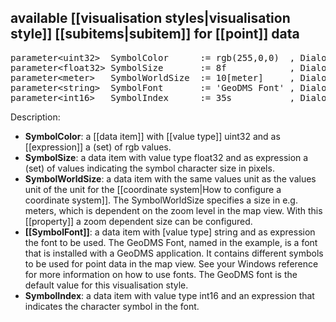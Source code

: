 ## available [[visualisation styles|visualisation style]] [[subitems|subitem]] for [[point]] data

<pre>
parameter&lt;uint32&gt;  SymbolColor      := rgb(255,0,0)  , DialogType = "<B>SymbolColor</B>";
parameter&lt;float32&gt; SymbolSize       := 8f            , DialogType = "<B>SymbolSize</B>";
parameter&lt;meter&gt;   SymbolWorldSize  := 10[meter]     , DialogType = "<B>SymbolWorldSize</B>";
parameter&lt;string&gt;  SymbolFont       := 'GeoDMS Font' , DialogType = "<B>SymbolFont</B>";
parameter&lt;int16&gt;   SymbolIndex      := 35s           , DialogType = "<B>SymbolIndex</B>";
</pre>

Description:

-   **SymbolColor**: a [[data item]] with [[value type]] uint32 and as [[expression]] a (set) of rgb values.
-   **SymbolSize**: a data item with value type float32 and as expression a (set) of values indicating the symbol character size in pixels.
-   **SymbolWorldSize**: a data item with the same values unit as the values unit of the unit for the 
[[coordinate system|How to configure a coordinate system]]. The SymbolWorldSize specifies a size in e.g. meters, which is dependent on the zoom level in the map view. With this [[property]] a zoom dependent size can be configured.
-   **[[SymbolFont]]**: a data item with [value type] string and as expression the font to be used. The GeoDMS Font, named in the example, is a font that is installed with a GeoDMS application. It contains different symbols to be used for point data in the map view. See your Windows reference for more information on how to use fonts. The GeoDMS font is the default value for this visualisation style.
-   **SymbolIndex**: a data item with value type int16 and an expression that indicates the character symbol in the font.